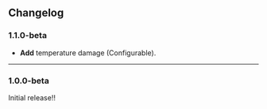 ## Changelog  
### 1.1.0-beta
- **Add** temperature damage (Configurable).

---
### 1.0.0-beta
Initial release!!